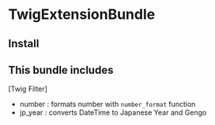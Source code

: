 # TwigExtensionBundle

## Install

## This bundle includes

[Twig Filter]
- number : formats number with `number_format` function
- jp_year : converts DateTime to Japanese Year and Gengo

